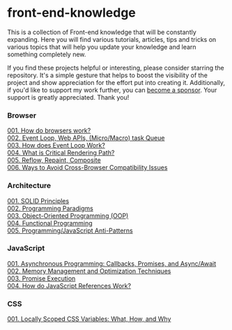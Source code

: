 # front-end-knowledge

This is a collection of Front-end knowledge that will be constantly expanding. Here you will find various tutorials, articles, tips and tricks on various topics that will help you update your knowledge and learn something completely new.

If you find these projects helpful or interesting, please consider starring the repository. It's a simple gesture that helps to boost the visibility of the project and show appreciation for the effort put into creating it. Additionally, if you'd like to support my work further, you can [become a sponsor](https://www.buymeacoffee.com/betelgeuseo). Your support is greatly appreciated. Thank you!

### Browser

[001. How do browsers work?](./browser/001.md)  
[002. Event Loop, Web APIs, (Micro/Macro) task Queue](./browser/002.md)  
[003. How does Event Loop Work?](./browser/003.md)  
[004. What is Critical Rendering Path?](./browser/004.md)  
[005. Reflow, Repaint, Composite](./browser/005.md)  
[006. Ways to Avoid Cross-Browser Compatibility Issues](./browser/006.md)  

### Architecture

[001. SOLID Principles](./architecture/001.md)  
[002. Programming Paradigms](./architecture/002.md)  
[003. Object-Oriented Programming (OOP)](./architecture/003.md)  
[004. Functional Programming](./architecture/004.md)  
[005. Programming/JavaScript Anti-Patterns](./architecture/005.md)  

### JavaScript

[001. Asynchronous Programming: Callbacks, Promises, and Async/Await](./javascript/001.md)  
[002. Memory Management and Optimization Techniques](./javascript/002.md)  
[003. Promise Execution](./javascript/003.md)  
[004. How do JavaScript References Work?](./javascript/004.md)  

### CSS

[001. Locally Scoped CSS Variables: What, How, and Why](./css/001.md)  
